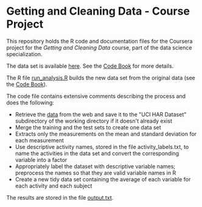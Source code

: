 # Getting and Cleaning Data - Course Project

This repository holds the R code and documentation files for the Coursera project for the *Getting and Cleaning Data* course, part of the data science specialization.

The data set is available [here](https://github.com/jhaeberl/DataCleaning/blob/master/output.txt). See the [Code Book](https://github.com/jhaeberl/DataCleaning/blob/master/CodeBook.md) for more details.

The R file [run_analysis.R](https://github.com/jhaeberl/DataCleaning/blob/master/run_analysis.R) builds the new data set from the original data (see the [Code Book](https://github.com/jhaeberl/DataCleaning/blob/master/CodeBook.md)).

The code file contains extensive comments describing the process and does the following:

* Retrieve the [data](https://d396qusza40orc.cloudfront.net/getdata%2Fprojectfiles%2FUCI%20HAR%20Dataset.zip) from the web and save it to the "UCI HAR Dataset" subdirectory of the working directory if it doesn't already exist
* Merge the training and the test sets to create one data set 
* Extracts only the measurements on the mean and standard deviation for each measurement
* Use descriptive activity names, stored in the file activity_labels.txt, to name the activities in the data set and convert the corresponding variable into a factor
* Appropriately label the dataset with descriptive variable names; preprocess the names so that they are valid variable names in R
* Create a new tidy data set containing the average of each variable for each activity and each subject

The results are stored in the file [output.txt](https://github.com/jhaeberl/DataCleaning/blob/master/output.txt).


